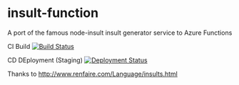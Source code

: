 # insult-function
A port of the famous node-insult insult generator service to Azure Functions

CI Build [![Build Status](https://hcc-devops.visualstudio.com/CI/_apis/build/status/insult-function-ci)](https://hcc-devops.visualstudio.com/CI/_build/latest?definitionId=10)

CD DEployment (Staging) [![Deployment Status](https://hcc-devops.vsrm.visualstudio.com/_apis/public/Release/badge/4a39983c-4bc6-4bb5-87d6-d5a77491e0d3/4/4)]()

Thanks to http://www.renfaire.com/Language/insults.html

